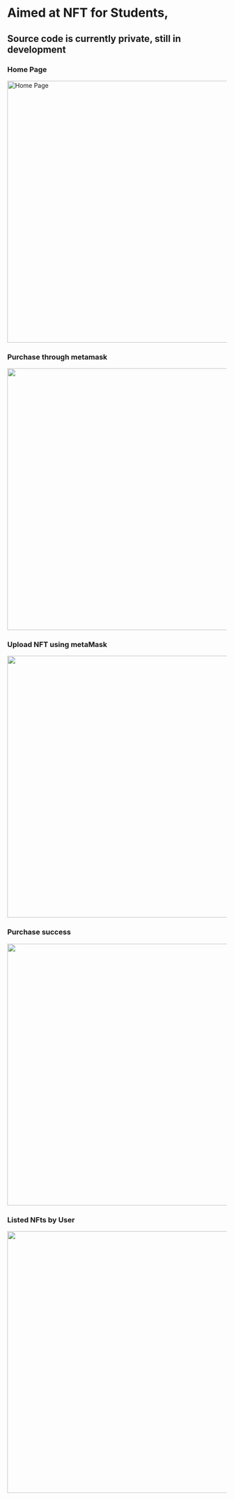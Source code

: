 # Aimed at NFT for Students,
## Source code is currently private, still in development

### Home Page
<img src="https://github.com/ryan10projects/Nft_4_Students/blob/main/Home%20page.PNG" width="600" title="Home Page">

### Purchase through metamask
<img src="https://github.com/ryan10projects/Nft_4_Students/blob/main/Metamask%20wallet%20purchases.PNG" width="600">

### Upload NFT using metaMask
<img src="https://github.com/ryan10projects/Nft_4_Students/blob/main/transactions.PNG" width="600">

### Purchase success
<img src="https://github.com/ryan10projects/Nft_4_Students/blob/main/Purchase%20complete.PNG" width="600">

### Listed NFts by User
<img src="https://github.com/ryan10projects/Nft_4_Students/blob/main/listed.PNG" width="600" >



